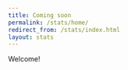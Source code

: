 ```yaml
---
title: Coming soon
permalink: /stats/home/
redirect_from: /stats/index.html
layout: stats
---
```

Welcome!